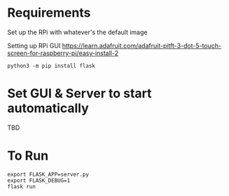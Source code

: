 # Requirements
Set up the RPi with whatever's the default image

Setting up RPi GUI
https://learn.adafruit.com/adafruit-pitft-3-dot-5-touch-screen-for-raspberry-pi/easy-install-2


`python3 -m pip install flask`

# Set GUI & Server to start automatically
TBD

# To Run
``` 
export FLASK_APP=server.py
export FLASK_DEBUG=1
flask run 
```
